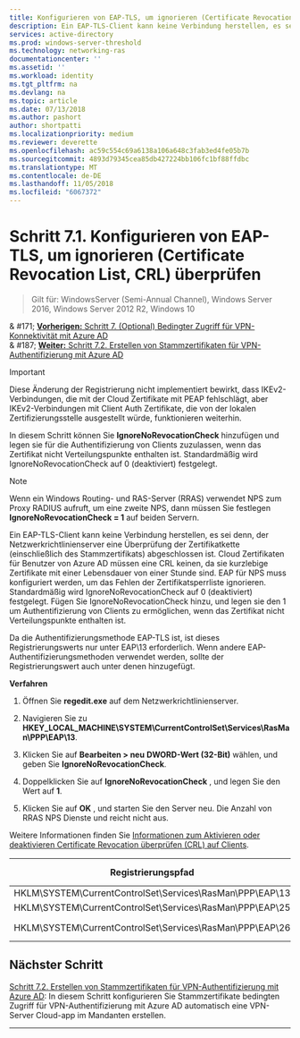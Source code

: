```yaml
---
title: Konfigurieren von EAP-TLS, um ignorieren (Certificate Revocation List, CRL) überprüfen
description: Ein EAP-TLS-Client kann keine Verbindung herstellen, es sei denn, der Netzwerkrichtlinienserver abgeschlossen eine Überprüfung der Zertifikatkette ist (einschließlich des Stammzertifikats) des Clients und stellt sicher, dass Zertifikate gesperrt wurden.
services: active-directory
ms.prod: windows-server-threshold
ms.technology: networking-ras
documentationcenter: ''
ms.assetid: ''
ms.workload: identity
ms.tgt_pltfrm: na
ms.devlang: na
ms.topic: article
ms.date: 07/13/2018
ms.author: pashort
author: shortpatti
ms.localizationpriority: medium
ms.reviewer: deverette
ms.openlocfilehash: ac59c554c69a6138a106a648c3fab3ed4fe05b7b
ms.sourcegitcommit: 4893d79345cea85db427224bb106fc1bf88ffdbc
ms.translationtype: MT
ms.contentlocale: de-DE
ms.lasthandoff: 11/05/2018
ms.locfileid: "6067372"
---
```

# Schritt 7.1. Konfigurieren von EAP-TLS, um ignorieren (Certificate Revocation List, CRL) überprüfen

>Gilt für: WindowsServer (Semi-Annual Channel), Windows Server 2016, Windows Server 2012 R2, Windows 10

& #171;  [ **Vorherigen:** Schritt 7. (Optional) Bedingter Zugriff für VPN-Konnektivität mit Azure AD](ad-ca-vpn-connectivity-windows10.md)<br>
& #187; [ **Weiter:** Schritt 7.2. Erstellen von Stammzertifikaten für VPN-Authentifizierung mit Azure AD](vpn-create-root-cert-for-vpn-auth-azure-ad.md)

>[!IMPORTANT]
>Diese Änderung der Registrierung nicht implementiert bewirkt, dass IKEv2-Verbindungen, die mit der Cloud Zertifikate mit PEAP fehlschlägt, aber IKEv2-Verbindungen mit Client Auth Zertifikate, die von der lokalen Zertifizierungsstelle ausgestellt würde, funktionieren weiterhin.

In diesem Schritt können Sie **IgnoreNoRevocationCheck** hinzufügen und legen sie für die Authentifizierung von Clients zuzulassen, wenn das Zertifikat nicht Verteilungspunkte enthalten ist. Standardmäßig wird IgnoreNoRevocationCheck auf 0 (deaktiviert) festgelegt.

>[!NOTE]
>Wenn ein Windows Routing- und RAS-Server (RRAS) verwendet NPS zum Proxy RADIUS aufruft, um eine zweite NPS, dann müssen Sie festlegen **IgnoreNoRevocationCheck = 1** auf beiden Servern.

Ein EAP-TLS-Client kann keine Verbindung herstellen, es sei denn, der Netzwerkrichtlinienserver eine Überprüfung der Zertifikatkette (einschließlich des Stammzertifikats) abgeschlossen ist. Cloud Zertifikaten für Benutzer von Azure AD müssen eine CRL keinen, da sie kurzlebige Zertifikate mit einer Lebensdauer von einer Stunde sind. EAP für NPS muss konfiguriert werden, um das Fehlen der Zertifikatsperrliste ignorieren. Standardmäßig wird IgnoreNoRevocationCheck auf 0 (deaktiviert) festgelegt. Fügen Sie IgnoreNoRevocationCheck hinzu, und legen sie den 1 um Authentifizierung von Clients zu ermöglichen, wenn das Zertifikat nicht Verteilungspunkte enthalten ist. 

Da die Authentifizierungsmethode EAP-TLS ist, ist dieses Registrierungswerts nur unter EAP\13 erforderlich. Wenn andere EAP-Authentifizierungsmethoden verwendet werden, sollte der Registrierungswert auch unter denen hinzugefügt. 

**Verfahren**

1. Öffnen Sie **regedit.exe** auf dem Netzwerkrichtlinienserver.

2. Navigieren Sie zu **HKEY_LOCAL_MACHINE\SYSTEM\CurrentControlSet\Services\RasMan\PPP\EAP\13**.

3. Klicken Sie auf **Bearbeiten > neu** **DWORD-Wert (32-Bit)** wählen, und geben Sie **IgnoreNoRevocationCheck**.

4. Doppelklicken Sie auf **IgnoreNoRevocationCheck** , und legen Sie den Wert auf **1**.

5. Klicken Sie auf **OK** , und starten Sie den Server neu. Die Anzahl von RRAS NPS Dienste und reicht nicht aus.

Weitere Informationen finden Sie [Informationen zum Aktivieren oder deaktivieren Certificate Revocation überprüfen (CRL) auf Clients](https://technet.microsoft.com/library/bb680540.aspx).


|Registrierungspfad  |EAP-Erweiterung  |
|---------|---------|
|HKLM\SYSTEM\CurrentControlSet\Services\RasMan\PPP\EAP\13     |EAP-TLS         |
|HKLM\SYSTEM\CurrentControlSet\Services\RasMan\PPP\EAP\25     |PEAP         |
|HKLM\SYSTEM\CurrentControlSet\Services\RasMan\PPP\EAP\26     |EAP-MSCHAP v2         |

## Nächster Schritt

[Schritt 7.2. Erstellen von Stammzertifikaten für VPN-Authentifizierung mit Azure AD](vpn-create-root-cert-for-vpn-auth-azure-ad.md): In diesem Schritt konfigurieren Sie Stammzertifikate bedingten Zugriff für VPN-Authentifizierung mit Azure AD automatisch eine VPN-Server Cloud-app im Mandanten erstellen. 

---